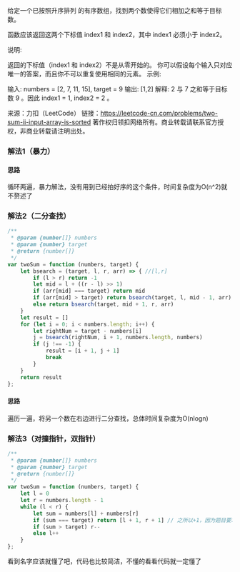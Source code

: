 给定一个已按照升序排列 的有序数组，找到两个数使得它们相加之和等于目标数。

函数应该返回这两个下标值 index1 和 index2，其中 index1 必须小于 index2。

说明:

返回的下标值（index1 和 index2）不是从零开始的。
你可以假设每个输入只对应唯一的答案，而且你不可以重复使用相同的元素。
示例:

输入: numbers = [2, 7, 11, 15], target = 9
输出: [1,2]
解释: 2 与 7 之和等于目标数 9 。因此 index1 = 1, index2 = 2 。

来源：力扣（LeetCode）
链接：https://leetcode-cn.com/problems/two-sum-ii-input-array-is-sorted
著作权归领扣网络所有。商业转载请联系官方授权，非商业转载请注明出处。

### 解法1（暴力）

#### 思路

循环两遍，暴力解法，没有用到已经拍好序的这个条件，时间复杂度为O(n^2)就不赘述了

### 解法2（二分查找）

```js
/**
 * @param {number[]} numbers
 * @param {number} target
 * @return {number[]}
 */
var twoSum = function (numbers, target) {
    let bsearch = (target, l, r, arr) => { //[l,r]
        if (l > r) return -1
        let mid = l + ((r - l) >> 1)
        if (arr[mid] === target) return mid
        if (arr[mid] > target) return bsearch(target, l, mid - 1, arr)
        else return bsearch(target, mid + 1, r, arr)
    }
    let result = []
    for (let i = 0; i < numbers.length; i++) {
        let rightNum = target - numbers[i]
        j = bsearch(rightNum, i + 1, numbers.length, numbers)
        if (j !== -1) {
            result = [i + 1, j + 1]
            break
        }
    }
    return result
};
```

#### 思路

遍历一遍，将另一个数在右边进行二分查找，总体时间复杂度为O(nlogn)

### 解法3（对撞指针，双指针）

```js
/**
 * @param {number[]} numbers
 * @param {number} target
 * @return {number[]}
 */
var twoSum = function (numbers, target) {
    let l = 0
    let r = numbers.length - 1
    while (l < r) {
        let sum = numbers[l] + numbers[r]
        if (sum === target) return [l + 1, r + 1] // 之所以+1，因为题目要求数组索引从1开始
        if (sum > target) r--
        else l++
    }
};
```

看到名字应该就懂了吧，代码也比较简洁，不懂的看看代码就一定懂了

